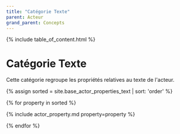 ```yaml
---
title: "Catégorie Texte"
parent: Acteur
grand_parent: Concepts
---
```


{% include table_of_content.html %}


# Catégorie Texte

Cette catégorie regroupe les propriétés relatives au texte de l'acteur.

{% assign sorted = site.base_actor_properties_text | sort: 'order' %}

{% for property in sorted %}

{% include actor_property.md property=property %}

{% endfor %}
